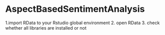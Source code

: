 # AspectBasedSentimentAnalysis

1.import RData to your Rstudio global environment 
2. open RData
3. check whether all libraries are installed or not
